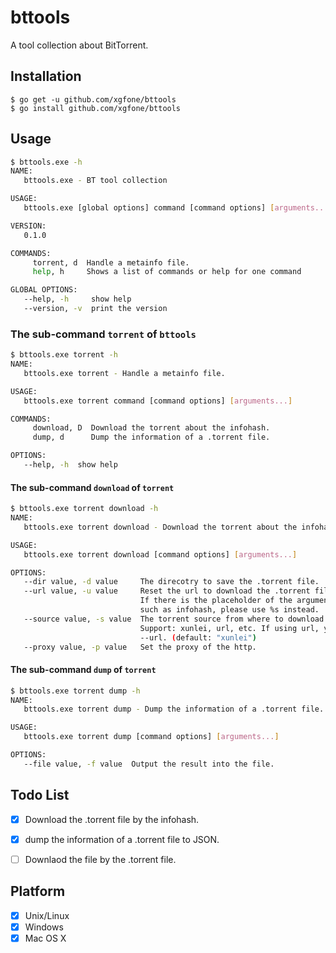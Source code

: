 # bttools
A tool collection about BitTorrent.

## Installation
```shell
$ go get -u github.com/xgfone/bttools
$ go install github.com/xgfone/bttools
```

## Usage

```bash
$ bttools.exe -h
NAME:
   bttools.exe - BT tool collection

USAGE:
   bttools.exe [global options] command [command options] [arguments...]

VERSION:
   0.1.0

COMMANDS:
     torrent, d  Handle a metainfo file.
     help, h     Shows a list of commands or help for one command

GLOBAL OPTIONS:
   --help, -h     show help
   --version, -v  print the version
```

### The sub-command `torrent` of `bttools`

```bash
$ bttools.exe torrent -h
NAME:
   bttools.exe torrent - Handle a metainfo file.

USAGE:
   bttools.exe torrent command [command options] [arguments...]

COMMANDS:
     download, D  Download the torrent about the infohash.
     dump, d      Dump the information of a .torrent file.

OPTIONS:
   --help, -h  show help
```

#### The sub-command `download` of `torrent`
```bash
$ bttools.exe torrent download -h
NAME:
   bttools.exe torrent download - Download the torrent about the infohash.

USAGE:
   bttools.exe torrent download [command options] [arguments...]

OPTIONS:
   --dir value, -d value     The direcotry to save the .torrent file.
   --url value, -u value     Reset the url to download the .torrent file.
                             If there is the placeholder of the argument,
                             such as infohash, please use %s instead.
   --source value, -s value  The torrent source from where to download the .torrent file.
                             Support: xunlei, url, etc. If using url, you must give the option
                             --url. (default: "xunlei")
   --proxy value, -p value   Set the proxy of the http.
```

#### The sub-command `dump` of `torrent`

```bash
$ bttools.exe torrent dump -h
NAME:
   bttools.exe torrent dump - Dump the information of a .torrent file.

USAGE:
   bttools.exe torrent dump [command options] [arguments...]

OPTIONS:
   --file value, -f value  Output the result into the file.
```


## Todo List

- [x] Download the .torrent file by the infohash.
- [x] dump the information of a .torrent file to JSON.
- [ ] Downlaod the file by the .torrent file.


## Platform

- [x] Unix/Linux
- [x] Windows
- [x] Mac OS X
